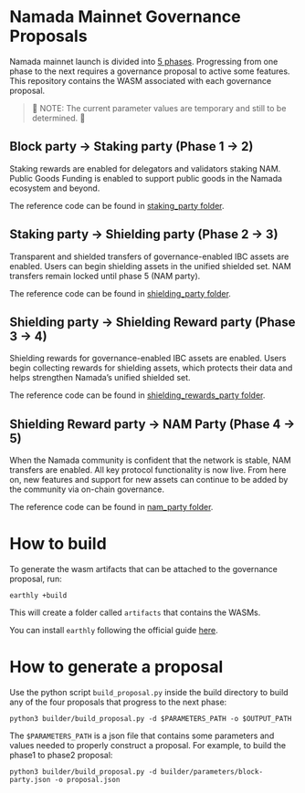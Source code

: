 # Namada Mainnet Governance Proposals

Namada mainnet launch is divided into [5 phases](https://namada.net/mainnet-launch). Progressing from one phase to the next requires a governance proposal to active some features. This repository contains the WASM associated with each governance proposal.

> 🔧 NOTE: The current parameter values are temporary and still to be determined. 🔧

## Block party -> Staking party (Phase 1 -> 2)

Staking rewards are enabled for delegators and validators staking NAM. Public Goods Funding is enabled to support public goods in the Namada ecosystem and beyond.

The reference code can be found in [staking_party folder](./staking_party/).

## Staking party -> Shielding party (Phase 2 -> 3)

Transparent and shielded transfers of governance-enabled IBC assets are enabled. Users can begin shielding assets in the unified shielded set. NAM transfers remain locked until phase 5 (NAM party).

The reference code can be found in [shielding_party folder](./shielding_party/).

## Shielding party -> Shielding Reward party (Phase 3 -> 4)

Shielding rewards for governance-enabled IBC assets are enabled. Users begin collecting rewards for shielding assets, which protects their data and helps strengthen Namada’s unified shielded set.

The reference code can be found in [shielding_rewards_party folder](./shielding_rewards_party/).

## Shielding Reward party -> NAM Party (Phase 4 -> 5)

When the Namada community is confident that the network is stable, NAM transfers are enabled. All key protocol functionality is now live. From here on, new features and support for new assets can continue to be added by the community via on-chain governance.

The reference code can be found in [nam_party folder](./nam_party/).

# How to build 
To generate the wasm artifacts that can be attached to the governance proposal, run:
```
earthly +build
```

This will create a folder called `artifacts` that contains the WASMs.

You can install `earthly` following the official guide [here](https://earthly.dev/get-earthly).

# How to generate a proposal
Use the python script `build_proposal.py` inside the build directory to build any of the four proposals that progress to the next phase:
```
python3 builder/build_proposal.py -d $PARAMETERS_PATH -o $OUTPUT_PATH
```
The `$PARAMETERS_PATH` is a json file that contains some parameters and values needed to properly construct a proposal. For example, to build the phase1 to phase2 proposal:
```
python3 builder/build_proposal.py -d builder/parameters/block-party.json -o proposal.json
```